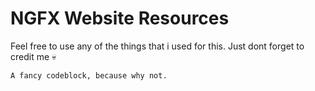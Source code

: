 # NGFX Website Resources

Feel free to use any of the things that i used for this. Just dont forget to credit me 💀
```
A fancy codeblock, because why not.
```
